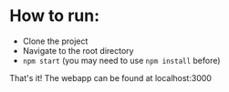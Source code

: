 # How to run:
- Clone the project
- Navigate to the root directory
- ```npm start``` (you may need to use ```npm install``` before)

That's it! The webapp can be found at localhost:3000

